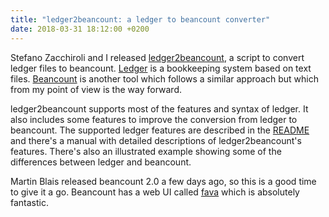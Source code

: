 ```yaml
---
title: "ledger2beancount: a ledger to beancount converter"
date: 2018-03-31 18:12:00 +0200
---
```


Stefano Zacchiroli and I released
[ledger2beancount](https://github.com/zacchiro/ledger2beancount/), a
script to convert ledger files to beancount.
[Ledger](https://www.ledger-cli.org/) is a bookkeeping system based on
text files.  [Beancount](http://furius.ca/beancount/) is another tool
which follows a similar approach but which from my point of view is the
way forward.

ledger2beancount supports most of the features and syntax of ledger.
It also includes some features to improve the conversion from ledger
to beancount.  The supported ledger features are described in the
[README](https://github.com/zacchiro/ledger2beancount/) and
there's a manual with detailed descriptions of ledger2beancount's
features.  There's also an illustrated example showing some of the
differences between ledger and beancount.

Martin Blais released beancount 2.0 a few days ago, so this is a good
time to give it a go.  Beancount has a web UI called
[fava](https://beancount.github.io/fava/) which is absolutely fantastic.

